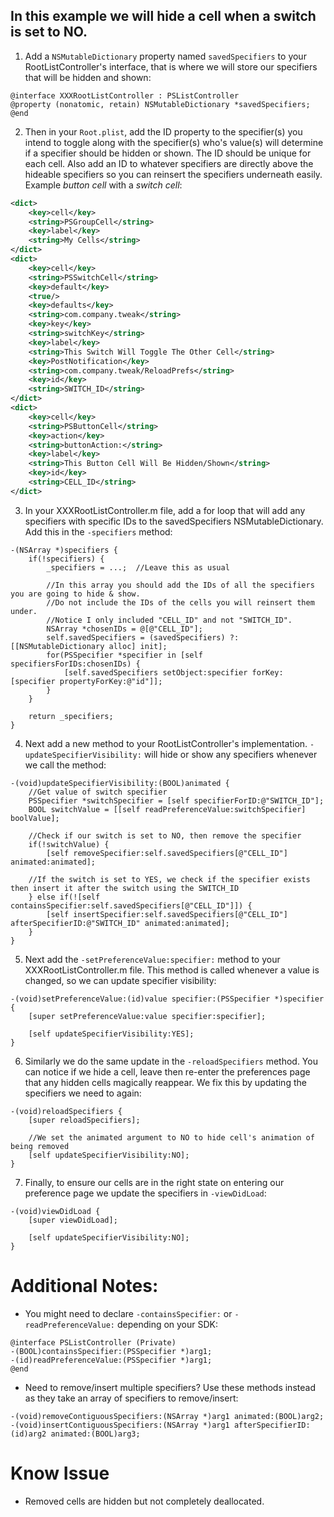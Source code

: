 ## In this example we will hide a cell when a switch is set to NO.

1. Add a `NSMutableDictionary` property named `savedSpecifiers` to your RootListController's interface, that is where we will store our specifiers that will be hidden and shown:

```objc
@interface XXXRootListController : PSListController
@property (nonatomic, retain) NSMutableDictionary *savedSpecifiers;
@end
```

2. Then in your `Root.plist`, add the ID property to the specifier(s) you intend to toggle along with the specifier(s) who's value(s) will determine if a specifier should be hidden or shown. The ID should be unique for each cell. Also add an ID to whatever specifiers are directly above the hideable specifiers so you can reinsert the specifiers underneath easily. Example *button cell* with a *switch cell*:

```xml
<dict>
	<key>cell</key>
	<string>PSGroupCell</string>
	<key>label</key>
	<string>My Cells</string>
</dict>
<dict>
	<key>cell</key>
	<string>PSSwitchCell</string>
	<key>default</key>
	<true/>
	<key>defaults</key>
	<string>com.company.tweak</string>
	<key>key</key>
	<string>switchKey</string>
	<key>label</key>
	<string>This Switch Will Toggle The Other Cell</string>
	<key>PostNotification</key>
	<string>com.company.tweak/ReloadPrefs</string>
	<key>id</key>
	<string>SWITCH_ID</string>
</dict>
<dict>
	<key>cell</key>
	<string>PSButtonCell</string>
	<key>action</key>
	<string>buttonAction:</string>
	<key>label</key>
	<string>This Button Cell Will Be Hidden/Shown</string>
	<key>id</key>
	<string>CELL_ID</string>
</dict>
```

3. In your XXXRootListController.m file, add a for loop that will add any specifiers with specific IDs to the savedSpecifiers NSMutableDictionary. Add this in the `-specifiers` method:

```objc
-(NSArray *)specifiers {
	if(!specifiers) {
		_specifiers = ...;  //Leave this as usual

		//In this array you should add the IDs of all the specifiers you are going to hide & show.
		//Do not include the IDs of the cells you will reinsert them under.
		//Notice I only included "CELL_ID" and not "SWITCH_ID".
		NSArray *chosenIDs = @[@"CELL_ID"];
		self.savedSpecifiers = (savedSpecifiers) ?: [[NSMutableDictionary alloc] init];
		for(PSSpecifier *specifier in [self specifiersForIDs:chosenIDs) {
			[self.savedSpecifiers setObject:specifier forKey:[specifier propertyForKey:@"id"]];
		}
	}

	return _specifiers;
}
```

4. Next add a new method to your RootListController's implementation. `-updateSpecifierVisibility:` will hide or show any specifiers whenever we call the method:

```objc
-(void)updateSpecifierVisibility:(BOOL)animated {
	//Get value of switch specifier
	PSSpecifier *switchSpecifier = [self specifierForID:@"SWITCH_ID"];
	BOOL switchValue = [[self readPreferenceValue:switchSpecifier] boolValue];
	
	//Check if our switch is set to NO, then remove the specifier
	if(!switchValue) {
		[self removeSpecifier:self.savedSpecifiers[@"CELL_ID"] animated:animated];

	//If the switch is set to YES, we check if the specifier exists then insert it after the switch using the SWITCH_ID
	} else if(![self containsSpecifier:self.savedSpecifiers[@"CELL_ID"]]) {
		[self insertSpecifier:self.savedSpecifiers[@"CELL_ID"] afterSpecifierID:@"SWITCH_ID" animated:animated];
	}
}
```

5. Next add the `-setPreferenceValue:specifier:` method to your XXXRootListController.m file. This method is called whenever a value is changed, so we can update specifier visibility:

```objc
-(void)setPreferenceValue:(id)value specifier:(PSSpecifier *)specifier {
	[super setPreferenceValue:value specifier:specifier];

	[self updateSpecifierVisibility:YES];
}
```

6. Similarly we do the same update in the `-reloadSpecifiers` method. You can notice if we hide a cell, leave then re-enter the preferences page that any hidden cells magically reappear. We fix this by updating the specifiers we need to again:

```objc
-(void)reloadSpecifiers {
	[super reloadSpecifiers];

	//We set the animated argument to NO to hide cell's animation of being removed
	[self updateSpecifierVisibility:NO];
}
```

7. Finally, to ensure our cells are in the right state on entering our preference page we update the specifiers in `-viewDidLoad`:

```objc
-(void)viewDidLoad {
	[super viewDidLoad];

	[self updateSpecifierVisibility:NO];
}
```

# Additional Notes:
- You might need to declare `-containsSpecifier:` or `-readPreferenceValue:` depending on your SDK:

```objc
@interface PSListController (Private)
-(BOOL)containsSpecifier:(PSSpecifier *)arg1;
-(id)readPreferenceValue:(PSSpecifier *)arg1;
@end
```

- Need to remove/insert multiple specifiers? Use these methods instead as they take an array of specifiers to remove/insert:
```objc
-(void)removeContiguousSpecifiers:(NSArray *)arg1 animated:(BOOL)arg2;
-(void)insertContiguousSpecifiers:(NSArray *)arg1 afterSpecifierID:(id)arg2 animated:(BOOL)arg3;
```

# Know Issue
- Removed cells are hidden but not completely deallocated.
